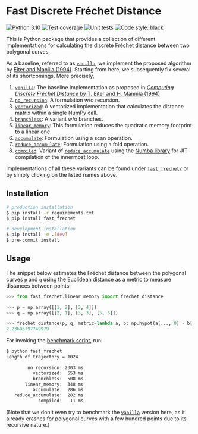 # Fast Discrete Fréchet Distance 
[![Python 3.10](https://img.shields.io/badge/python-3.10-blue.svg)](https://www.python.org/downloads/release/python-3100/)
[![Test coverage](https://codecov.io/gh/avitase/fast_frechet-python/graph/badge.svg?token=NHC60PVVEV)](https://codecov.io/gh/avitase/fast_frechet-python)
[![Unit tests](https://github.com/avitase/fast_frechet-python/actions/workflows/run_tests.yml/badge.svg)](https://codecov.io/gh/avitase/fast_frechet-python)
[![Code style: black](https://img.shields.io/badge/code%20style-black-000000.svg)](https://github.com/psf/black)

This is Python package that provides a collection of different implementations for calculating the discrete [Fréchet distance](https://en.wikipedia.org/wiki/Fr%C3%A9chet_distance) between two polygonal curves.

As a baseline, referred to as [`vanilla`][vanilla], we implement the proposed algorithm by [Eiter and Manilla (1994)][vanilla].
Starting from here, we subsequently fix several of its shortcomings.
More precisely, 

1. [`vanilla`](fast_frechet/vanilla.py): The baseline implementation as proposed in [_Computing Discrete Fréchet Distance_ by T. Eiter and H. Mannila (1994)][vanilla]
1. [`no_recursion`](fast_frechet/no_recursion.py): A formulation w/o recursion.
1. [`vectorized`](fast_frechet/vectorized.py): A vectorized implementation that calculates the distance matrix within a single [NumPy](https://numpy.org/) call.
1. [`branchless`](fast_frechet/branchless.py): A variant w/o branches.
1. [`linear_memory`](fast_frechet/linear_memory.py): This formulation reduces the quadratic memory footprint to a linear one.
1. [`accumulate`](fast_frechet/accumulate.py): Formulation using a scan operation.
1. [`reduce_accumulate`](fast_frechet/reduce_accumulate.py): Formulation using a fold operation.
1. [`compiled`](fast_frechet/compiled.py): Variant of [`reduce_accumulate`](fast_frechet/reduce_accumulate.py) using the [Numba library](https://numba.pydata.org/) for JIT compilation of the innermost loop.

Implementations of all these variants can be found under [`fast_frechet/`](fast_frechet/) or by simply clicking on the listed names above.

## Installation

```bash
# production installation
$ pip install -r requirements.txt
$ pip install fast_frechet

# development installation
$ pip install -e .[dev]
$ pre-commit install
```

## Usage

The snippet below estimates the Fréchet distance between the polygonal curves `p` and `q` using the Euclidean distance as a metric to measure distances between points:

```python
>>> from fast_frechet.linear_memory import frechet_distance

>>> p = np.array([[1, 2], [3, 4]])
>>> q = np.array([[2, 1], [3, 3], [5, 5]])

>>> frechet_distance(p, q, metric=lambda a, b: np.hypot(a[..., 0] - b[..., 0], a[..., 1] - b[..., 1]))
2.23606797749979
```

For invoking the [benchmark script](fast_frechet/__main__.py), run:

```bash
$ python fast_frechet
Length of trajectory = 1024

        no_recursion: 2303 ms
          vectorized:  553 ms
          branchless:  508 ms
       linear_memory:  348 ms
          accumulate:  286 ms
   reduce_accumulate:  282 ms
            compiled:   11 ms
```
(Note that we don't even try to benchmark the [`vanilla`](fast_frechet/vanilla.py) version here, as it already crashes for polygonal curves with a few hundred points due to its recursive nature.)

[vanilla]: http://www.kr.tuwien.ac.at/staff/eiter/et-archive/cdtr9464.pdf
